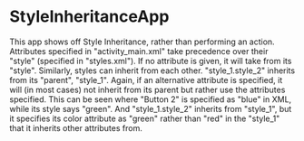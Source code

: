 # StyleInheritanceApp
This app shows off Style Inheritance, rather than performing an action.  Attributes specified in "activity_main.xml" take precedence over their "style" (specified in "styles.xml").  If no attribute is given, it will take from its "style".  Similarly, styles can inherit from each other.  "style_1.style_2" inherits from its "parent", "style_1".  Again, if an alternative attribute is specified, it will (in most cases) not inherit from its parent but rather use the attributes specified.  This can be seen where "Button 2" is specified as "blue" in XML, while its style says "green".  And "style_1.style_2" inherits from "style_1", but it specifies its color attribute as "green" rather than "red" in the "style_1" that it inherits other attributes from.
